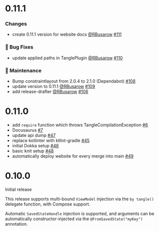 # 0.11.1
### Changes

- create 0.11.1 version for website docs [@RBusarow](https://github.com/RBusarow) [#111](https://github.com/rbusarow/Tangle/pull/111)

### 🐛 Bug Fixes

- update applied paths in TanglePlugin [@RBusarow](https://github.com/RBusarow) [#110](https://github.com/rbusarow/Tangle/pull/110)

### 🧰 Maintenance

- Bump constraintlayout from 2.0.4 to 2.1.0 (Dependabot) [#108](https://github.com/rbusarow/Tangle/pull/108)
- update version to 0.11.1 [@RBusarow](https://github.com/RBusarow) [#109](https://github.com/rbusarow/Tangle/pull/109)
- add release-drafter [@RBusarow](https://github.com/RBusarow) [#106](https://github.com/rbusarow/Tangle/pull/106)

# 0.11.0

- add `require` function which throws TangleCompilationException [#6](https://github.com/rbusarow/Tangle/pull/6)
- Docusaurus [#7](https://github.com/rbusarow/Tangle/pull/7)
- update api dump [#47](https://github.com/rbusarow/Tangle/pull/47)
- replace kotlinter with ktlint-gradle [#45](https://github.com/rbusarow/Tangle/pull/45)
- initial Dokka setup [#46](https://github.com/rbusarow/Tangle/pull/46)
- basic knit setup [#48](https://github.com/rbusarow/Tangle/pull/48)
- automatically deploy website for every merge into main [#49](https://github.com/rbusarow/Tangle/pull/49)

# 0.10.0

Initial release

This release supports multi-bound `ViewModel` injection via the `by tangle()` delegate function,
with Compose support.

Automatic `SavedStateHandle` injection is supported, and arguments can be automatically
constructor-injected via the `@FromSavedState("myKey")` annotation.
